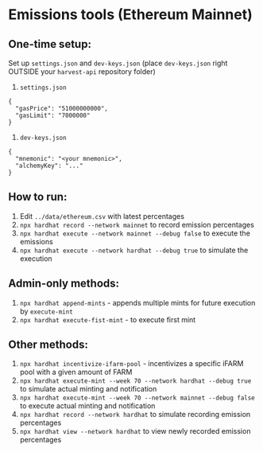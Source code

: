 # Emissions tools (Ethereum Mainnet)

## One-time setup:
Set up `settings.json` and `dev-keys.json` (place `dev-keys.json` right OUTSIDE your `harvest-api` repository folder)

1. `settings.json`
```
{
  "gasPrice": "51000000000",
  "gasLimit": "7000000"
}
```
1. `dev-keys.json`
```
{
  "mnemonic": "<your mnemonic>",
  "alchemyKey": "..."
}
```

## How to run:
1. Edit `../data/ethereum.csv` with latest percentages
1. `npx hardhat record --network mainnet` to record emission percentages
1. `npx hardhat execute --network mainnet --debug false` to execute the emissions
1. `npx hardhat execute --network hardhat --debug true` to simulate the execution

## Admin-only methods:

1. `npx hardhat append-mints` - appends multiple mints for future execution by `execute-mint`
1. `npx hardhat execute-fist-mint` - to execute first mint

## Other methods:
1. `npx hardhat incentivize-ifarm-pool` - incentivizes a specific iFARM pool with a given amount of FARM
1. `npx hardhat execute-mint --week 70 --network hardhat --debug true` to simulate actual minting and notification
1. `npx hardhat execute-mint --week 70 --network mainnet --debug false` to execute actual minting and notification
1. `npx hardhat record --network hardhat` to simulate recording emission percentages
1. `npx hardhat view --network hardhat` to view newly recorded emission percentages

